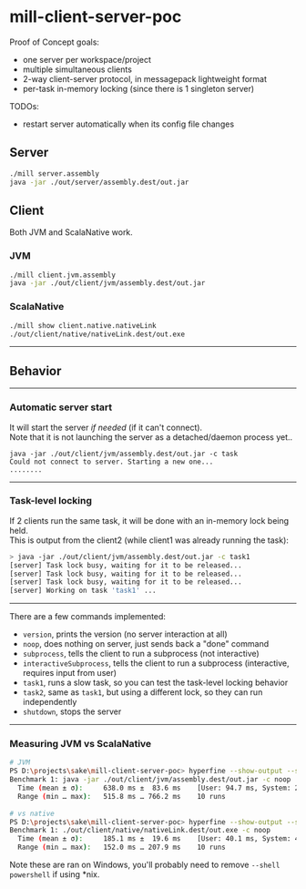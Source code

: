 # mill-client-server-poc

Proof of Concept goals:
- one server per workspace/project
- multiple simultaneous clients
- 2-way client-server protocol, in messagepack lightweight format
- per-task in-memory locking (since there is 1 singleton server)

TODOs:
- restart server automatically when its config file changes

## Server 

```sh
./mill server.assembly
java -jar ./out/server/assembly.dest/out.jar
```

## Client

Both JVM and ScalaNative work.

### JVM
```sh
./mill client.jvm.assembly
java -jar ./out/client/jvm/assembly.dest/out.jar
```

### ScalaNative
```sh
./mill show client.native.nativeLink
./out/client/native/nativeLink.dest/out.exe
```

---
## Behavior

---
### Automatic server start
It will start the server *if needed* (if it can't connect).  
Note that it is not launching the server as a detached/daemon process yet..
```
java -jar ./out/client/jvm/assembly.dest/out.jar -c task
Could not connect to server. Starting a new one...
........
```

---
### Task-level locking
If 2 clients run the same task, it will be done with an in-memory lock being held.  
This is output from the client2 (while client1 was already running the task):
```sh
> java -jar ./out/client/jvm/assembly.dest/out.jar -c task1
[server] Task lock busy, waiting for it to be released...
[server] Task lock busy, waiting for it to be released...
[server] Task lock busy, waiting for it to be released...
[server] Working on task 'task1' ...
```


---
There are a few commands implemented:
- `version`, prints the version (no server interaction at all)
- `noop`, does nothing on server, just sends back a "done" command
- `subprocess`, tells the client to run a subprocess (not interactive)
- `interactiveSubprocess`, tells the client to run a subprocess (interactive, requires input from user)
- `task1`, runs a slow task, so you can test the task-level locking behavior
- `task2`, same as `task1`, but using a different lock, so they can run independently
- `shutdown`, stops the server

----

### Measuring JVM vs ScalaNative

```sh
# JVM
PS D:\projects\sake\mill-client-server-poc> hyperfine --show-output --shell powershell "java -jar ./out/client/jvm/assembly.dest/out.jar -c noop"
Benchmark 1: java -jar ./out/client/jvm/assembly.dest/out.jar -c noop
  Time (mean ± σ):     638.0 ms ±  83.6 ms    [User: 94.7 ms, System: 20.2 ms]
  Range (min … max):   515.8 ms … 766.2 ms    10 runs
  
# vs native
PS D:\projects\sake\mill-client-server-poc> hyperfine --show-output --shell powershell "./out/client/native/nativeLink.dest/out.exe -c noop"
Benchmark 1: ./out/client/native/nativeLink.dest/out.exe -c noop
  Time (mean ± σ):     185.1 ms ±  19.6 ms    [User: 40.1 ms, System: 44.1 ms]
  Range (min … max):   152.0 ms … 207.9 ms    10 runs
```

Note these are ran on Windows, you'll probably need to remove `--shell powershell` if using *nix.
